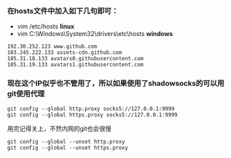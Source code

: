 ### 在hosts文件中加入如下几句即可：    
- vim /etc/hosts   **linux**    
- vim  C:\Windows\System32\drivers\etc\hosts  **windows**    
```    
192.30.252.123 www.github.com    
103.245.222.133 assets-cdn.github.com    
185.31.18.133 avatars0.githubusercontent.com    
185.31.19.133 avatars1.githubusercontent.com    
```    
### 现在这个IP似乎也不管用了，所以如果使用了shadowsocks的可以用git使用代理    
```    
git config --global http.proxy socks5://127.0.0.1:9999    
git config --global https.proxy socks5://127.0.0.1:9999    
```    
用完记得关上，不然内网的git也会很慢    
```    
git config --global --unset http.proxy    
git config --global --unset https.proxy    
```    
    
     
